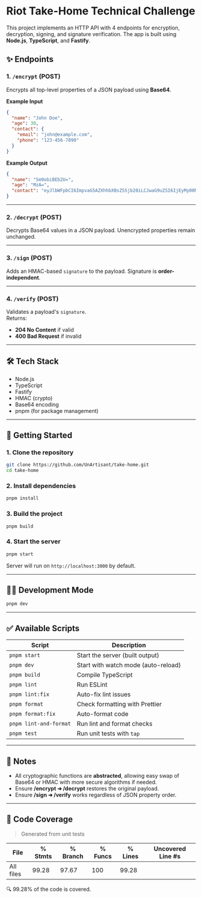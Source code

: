 # Riot Take-Home Technical Challenge

This project implements an HTTP API with 4 endpoints for encryption, decryption, signing, and signature verification. The app is built using **Node.js**, **TypeScript**, and **Fastify**.

## ✨ Endpoints

### 1. `/encrypt` (POST)
Encrypts all top-level properties of a JSON payload using **Base64**.

**Example Input**
```json
{
  "name": "John Doe",
  "age": 30,
  "contact": {
    "email": "john@example.com",
    "phone": "123-456-7890"
  }
}
```

**Example Output**
```json
{
  "name": "Sm9obiBEb2U=",
  "age": "MzA=",
  "contact": "eyJlbWFpbCI6ImpvaG5AZXhhbXBsZS5jb20iLCJwaG9uZSI6IjEyMy00NTYtNzg5MCJ9"
}
```

---

### 2. `/decrypt` (POST)
Decrypts Base64 values in a JSON payload. Unencrypted properties remain unchanged.

---

### 3. `/sign` (POST)
Adds an HMAC-based `signature` to the payload. Signature is **order-independent**.

---

### 4. `/verify` (POST)
Validates a payload's `signature`.  
Returns:
- **204 No Content** if valid
- **400 Bad Request** if invalid

---

## 🛠️ Tech Stack

- Node.js
- TypeScript
- Fastify
- HMAC (crypto)
- Base64 encoding
- pnpm (for package management)

---

## 🚀 Getting Started

### 1. Clone the repository

```bash
git clone https://github.com/UnArtisant/take-home.git
cd take-home
```

### 2. Install dependencies

```bash
pnpm install
```

### 3. Build the project

```bash
pnpm build
```

### 4. Start the server

```bash
pnpm start
```

Server will run on `http://localhost:3000` by default.

---

## 👨‍💻 Development Mode

```bash
pnpm dev
```

---

## ✅ Available Scripts

| Script | Description |
|--------|-------------|
| `pnpm start` | Start the server (built output) |
| `pnpm dev` | Start with watch mode (auto-reload) |
| `pnpm build` | Compile TypeScript |
| `pnpm lint` | Run ESLint |
| `pnpm lint:fix` | Auto-fix lint issues |
| `pnpm format` | Check formatting with Prettier |
| `pnpm format:fix` | Auto-format code |
| `pnpm lint-and-format` | Run lint and format checks |
| `pnpm test` | Run unit tests with `tap` |

---

## 📌 Notes

- All cryptographic functions are **abstracted**, allowing easy swap of Base64 or HMAC with more secure algorithms if needed.
- Ensure **/encrypt ➜ /decrypt** restores the original payload.
- Ensure **/sign ➜ /verify** works regardless of JSON property order.

---

## 🧪 Code Coverage

> Generated from unit tests

| File                          | % Stmts | % Branch | % Funcs | % Lines | Uncovered Line #s |
|------------------------------|---------|----------|---------|---------|-------------------|
| All files                    | 99.28   | 97.67    | 100     | 99.28   |                   |

🔍 99.28% of the code is covered.